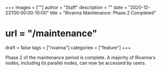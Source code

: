 +++
images = [""]
author = "Staff"
description = ""
date = "2020-12-23T00:00:00-10:00"
title = "Rivanna Maintenance: Phase 2 Completed"
# url = "/maintenance"
draft = false
tags = ["rivanna"]
categories = ["feature"]
+++

Phase 2 of the maintenance period is complete. A majority of Rivanna's nodes, including its parallel nodes, can now be accessed by users.


